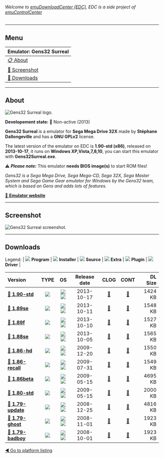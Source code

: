###### Welcome to [emuDownloadCenter (EDC)](https://github.com/PhoenixInteractiveNL/emuDownloadCenter/wiki/), EDC is a side project of [emuControlCenter](https://github.com/PhoenixInteractiveNL/emuControlCenter/wiki/)
***
## Menu
| **Emulator: Gens32 Surreal** |
|:---------|
| [:clipboard: About](#about) |
| [:sunrise: Screenshot](#screenshot) |
| [:floppy_disk: Downloads](#downloads) |
***
## About
![](https://github.com/PhoenixInteractiveNL/emuDownloadCenter/wiki/images_emulator/gens32_logo_200.jpg "Gens32 Surreal logo.")

**Developement state:** :red_circle: Non-active (2013)

**Gens32 Surreal** is a emulator for **Sega Mega Drive 32X** made by **Stéphane Dallongeville** and has a **GNU GPLv2** license.

The latest version of the emulator on EDC is **1.90-std (x86)**, released on **2013-10-17**, it runs on **Windows XP,Vista,7,8,10**, you can start this emulator with **Gens32Surreal.exe**.

:warning: _**Please note:**_ This emulator **needs BIOS image(s)** to start ROM files!

_Gens32 is a Sega Mega Drive, Sega Mega-CD, Sega 32X, Sega Master System and Sega Game Gear emulator for Windows by the Gens32 team, which is based on Gens and adds lots of features._

[:link: **Emulator website**](http://gens.consolemul.com)
***
## Screenshot
![](https://raw.githubusercontent.com/PhoenixInteractiveNL/emuDownloadCenter/master/hooks/gens32/emulator_screen_01.jpg "Gens32 Surreal screenshot.")
***
## Downloads
Legend:
| ![](https://raw.githubusercontent.com/wiki/PhoenixInteractiveNL/emuDownloadCenter/images_misc/icon_program_24.png) **Program** | 
![](https://raw.githubusercontent.com/wiki/PhoenixInteractiveNL/emuDownloadCenter/images_misc/icon_installer_24.png) **Installer** | 
![](https://raw.githubusercontent.com/wiki/PhoenixInteractiveNL/emuDownloadCenter/images_misc/icon_source_code_24.png) **Source** | 
![](https://raw.githubusercontent.com/wiki/PhoenixInteractiveNL/emuDownloadCenter/images_misc/icon_extra_24.png) **Extra** | 
![](https://raw.githubusercontent.com/wiki/PhoenixInteractiveNL/emuDownloadCenter/images_misc/icon_plugin_24.png) **Plugin** | 
![](https://raw.githubusercontent.com/wiki/PhoenixInteractiveNL/emuDownloadCenter/images_misc/icon_driver_24.png) **Driver** | 
 
| Version | TYPE | OS | Release date | CLOG | CONT | DL Size |
|:--------|:----:|:--:|:------------:|:----:|:----:|--------:|
| [:floppy_disk: **1.90-std**](https://github.com/PhoenixInteractiveNL/edc-repo0001/raw/master/gens32/1.90-std.7z) | ![](https://raw.githubusercontent.com/wiki/PhoenixInteractiveNL/emuDownloadCenter/images_misc/icon_program_24.png) | ![](https://raw.githubusercontent.com/wiki/PhoenixInteractiveNL/emuDownloadCenter/images_misc/logo_windows_24.png)![](https://raw.githubusercontent.com/wiki/PhoenixInteractiveNL/emuDownloadCenter/images_misc/icon_32-bit_24.png) | 2013-10-17 | [:page_facing_up:](https://github.com/PhoenixInteractiveNL/edc-repo0001/blob/master/gens32/1.90-std_changelog.txt) | [:mag_right:](https://github.com/PhoenixInteractiveNL/edc-repo0001/blob/master/gens32/1.90-std_contents.txt) | 1424 KB |
| [:floppy_disk: **1.89se**](https://github.com/PhoenixInteractiveNL/edc-repo0001/raw/master/gens32/1.89se.7z) | ![](https://raw.githubusercontent.com/wiki/PhoenixInteractiveNL/emuDownloadCenter/images_misc/icon_program_24.png) | ![](https://raw.githubusercontent.com/wiki/PhoenixInteractiveNL/emuDownloadCenter/images_misc/logo_windows_24.png)![](https://raw.githubusercontent.com/wiki/PhoenixInteractiveNL/emuDownloadCenter/images_misc/icon_32-bit_24.png) | 2013-10-11 | [:page_facing_up:](https://github.com/PhoenixInteractiveNL/edc-repo0001/blob/master/gens32/1.89se_changelog.txt) | [:mag_right:](https://github.com/PhoenixInteractiveNL/edc-repo0001/blob/master/gens32/1.89se_contents.txt) | 1548 KB |
| [:floppy_disk: **1.89f**](https://github.com/PhoenixInteractiveNL/edc-repo0001/raw/master/gens32/1.89f.7z) | ![](https://raw.githubusercontent.com/wiki/PhoenixInteractiveNL/emuDownloadCenter/images_misc/icon_program_24.png) | ![](https://raw.githubusercontent.com/wiki/PhoenixInteractiveNL/emuDownloadCenter/images_misc/logo_windows_24.png)![](https://raw.githubusercontent.com/wiki/PhoenixInteractiveNL/emuDownloadCenter/images_misc/icon_32-bit_24.png) | 2013-10-10 | [:page_facing_up:](https://github.com/PhoenixInteractiveNL/edc-repo0001/blob/master/gens32/1.89f_changelog.txt) | [:mag_right:](https://github.com/PhoenixInteractiveNL/edc-repo0001/blob/master/gens32/1.89f_contents.txt) | 1527 KB |
| [:floppy_disk: **1.88se**](https://github.com/PhoenixInteractiveNL/edc-repo0001/raw/master/gens32/1.88se.7z) | ![](https://raw.githubusercontent.com/wiki/PhoenixInteractiveNL/emuDownloadCenter/images_misc/icon_program_24.png) | ![](https://raw.githubusercontent.com/wiki/PhoenixInteractiveNL/emuDownloadCenter/images_misc/logo_windows_24.png)![](https://raw.githubusercontent.com/wiki/PhoenixInteractiveNL/emuDownloadCenter/images_misc/icon_32-bit_24.png) | 2013-10-05 | [:page_facing_up:](https://github.com/PhoenixInteractiveNL/edc-repo0001/blob/master/gens32/1.88se_changelog.txt) | [:mag_right:](https://github.com/PhoenixInteractiveNL/edc-repo0001/blob/master/gens32/1.88se_contents.txt) | 1565 KB |
| [:floppy_disk: **1.86-hd**](https://github.com/PhoenixInteractiveNL/edc-repo0001/raw/master/gens32/1.86-hd.7z) | ![](https://raw.githubusercontent.com/wiki/PhoenixInteractiveNL/emuDownloadCenter/images_misc/icon_program_24.png) | ![](https://raw.githubusercontent.com/wiki/PhoenixInteractiveNL/emuDownloadCenter/images_misc/logo_windows_24.png)![](https://raw.githubusercontent.com/wiki/PhoenixInteractiveNL/emuDownloadCenter/images_misc/icon_32-bit_24.png) | 2009-12-20 | [:page_facing_up:](https://github.com/PhoenixInteractiveNL/edc-repo0001/blob/master/gens32/1.86-hd_changelog.txt) | [:mag_right:](https://github.com/PhoenixInteractiveNL/edc-repo0001/blob/master/gens32/1.86-hd_contents.txt) | 1550 KB |
| [:floppy_disk: **1.86-recall**](https://github.com/PhoenixInteractiveNL/edc-repo0001/raw/master/gens32/1.86-recall.7z) | ![](https://raw.githubusercontent.com/wiki/PhoenixInteractiveNL/emuDownloadCenter/images_misc/icon_program_24.png) | ![](https://raw.githubusercontent.com/wiki/PhoenixInteractiveNL/emuDownloadCenter/images_misc/logo_windows_24.png)![](https://raw.githubusercontent.com/wiki/PhoenixInteractiveNL/emuDownloadCenter/images_misc/icon_32-bit_24.png) | 2009-07-31 | [:page_facing_up:](https://github.com/PhoenixInteractiveNL/edc-repo0001/blob/master/gens32/1.86-recall_changelog.txt) | [:mag_right:](https://github.com/PhoenixInteractiveNL/edc-repo0001/blob/master/gens32/1.86-recall_contents.txt) | 1549 KB |
| [:floppy_disk: **1.86beta**](https://github.com/PhoenixInteractiveNL/edc-repo0001/raw/master/gens32/1.86beta.7z) | ![](https://raw.githubusercontent.com/wiki/PhoenixInteractiveNL/emuDownloadCenter/images_misc/icon_program_24.png) | ![](https://raw.githubusercontent.com/wiki/PhoenixInteractiveNL/emuDownloadCenter/images_misc/logo_windows_24.png)![](https://raw.githubusercontent.com/wiki/PhoenixInteractiveNL/emuDownloadCenter/images_misc/icon_32-bit_24.png) | 2009-05-15 | [:page_facing_up:](https://github.com/PhoenixInteractiveNL/edc-repo0001/blob/master/gens32/1.86beta_changelog.txt) | [:mag_right:](https://github.com/PhoenixInteractiveNL/edc-repo0001/blob/master/gens32/1.86beta_contents.txt) | 4695 KB |
| [:floppy_disk: **1.80-std**](https://github.com/PhoenixInteractiveNL/edc-repo0001/raw/master/gens32/1.80-std.7z) | ![](https://raw.githubusercontent.com/wiki/PhoenixInteractiveNL/emuDownloadCenter/images_misc/icon_program_24.png) | ![](https://raw.githubusercontent.com/wiki/PhoenixInteractiveNL/emuDownloadCenter/images_misc/logo_windows_24.png)![](https://raw.githubusercontent.com/wiki/PhoenixInteractiveNL/emuDownloadCenter/images_misc/icon_32-bit_24.png) | 2009-05-15 | [:page_facing_up:](https://github.com/PhoenixInteractiveNL/edc-repo0001/blob/master/gens32/1.80-std_changelog.txt) | [:mag_right:](https://github.com/PhoenixInteractiveNL/edc-repo0001/blob/master/gens32/1.80-std_contents.txt) | 2000 KB |
| [:floppy_disk: **1.79-update**](https://github.com/PhoenixInteractiveNL/edc-repo0001/raw/master/gens32/1.79-update.7z) | ![](https://raw.githubusercontent.com/wiki/PhoenixInteractiveNL/emuDownloadCenter/images_misc/icon_program_24.png) | ![](https://raw.githubusercontent.com/wiki/PhoenixInteractiveNL/emuDownloadCenter/images_misc/logo_windows_24.png)![](https://raw.githubusercontent.com/wiki/PhoenixInteractiveNL/emuDownloadCenter/images_misc/icon_32-bit_24.png) | 2008-12-25 | [:page_facing_up:](https://github.com/PhoenixInteractiveNL/edc-repo0001/blob/master/gens32/1.79-update_changelog.txt) | [:mag_right:](https://github.com/PhoenixInteractiveNL/edc-repo0001/blob/master/gens32/1.79-update_contents.txt) | 4816 KB |
| [:floppy_disk: **1.79-ghost**](https://github.com/PhoenixInteractiveNL/edc-repo0001/raw/master/gens32/1.79-ghost.7z) | ![](https://raw.githubusercontent.com/wiki/PhoenixInteractiveNL/emuDownloadCenter/images_misc/icon_program_24.png) | ![](https://raw.githubusercontent.com/wiki/PhoenixInteractiveNL/emuDownloadCenter/images_misc/logo_windows_24.png)![](https://raw.githubusercontent.com/wiki/PhoenixInteractiveNL/emuDownloadCenter/images_misc/icon_32-bit_24.png) | 2008-11-01 | [:page_facing_up:](https://github.com/PhoenixInteractiveNL/edc-repo0001/blob/master/gens32/1.79-ghost_changelog.txt) | [:mag_right:](https://github.com/PhoenixInteractiveNL/edc-repo0001/blob/master/gens32/1.79-ghost_contents.txt) | 1923 KB |
| [:floppy_disk: **1.79-badboy**](https://github.com/PhoenixInteractiveNL/edc-repo0001/raw/master/gens32/1.79-badboy.7z) | ![](https://raw.githubusercontent.com/wiki/PhoenixInteractiveNL/emuDownloadCenter/images_misc/icon_program_24.png) | ![](https://raw.githubusercontent.com/wiki/PhoenixInteractiveNL/emuDownloadCenter/images_misc/logo_windows_24.png)![](https://raw.githubusercontent.com/wiki/PhoenixInteractiveNL/emuDownloadCenter/images_misc/icon_32-bit_24.png) | 2008-10-01 | [:page_facing_up:](https://github.com/PhoenixInteractiveNL/edc-repo0001/blob/master/gens32/1.79-badboy_changelog.txt) | [:mag_right:](https://github.com/PhoenixInteractiveNL/edc-repo0001/blob/master/gens32/1.79-badboy_contents.txt) | 1923 KB |

[:arrow_backward: Go to platform listing](https://github.com/PhoenixInteractiveNL/emuDownloadCenter/wiki/EDC-Platform-List)

